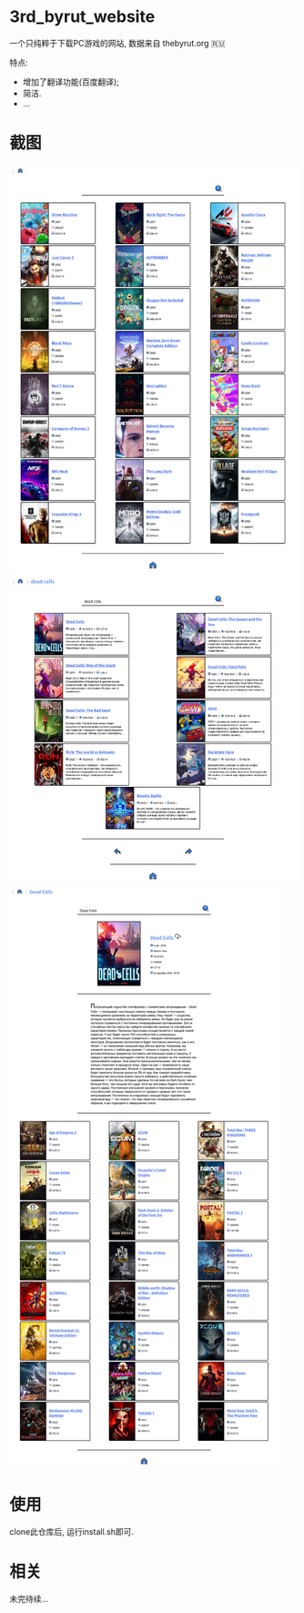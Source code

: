 # 3rd_byrut_website

一个只纯粹于下载PC游戏的网站, 数据来自 thebyrut.org 🇷🇺

特点:

* 增加了翻译功能(百度翻译);
* 简洁.
* ...

# 截图

![首页](photo/index.png)
![搜索](photo/show.png)
![游戏页](photo/game.png)

# 使用

clone此仓库后, 运行install.sh即可.

# 相关

未完待续...